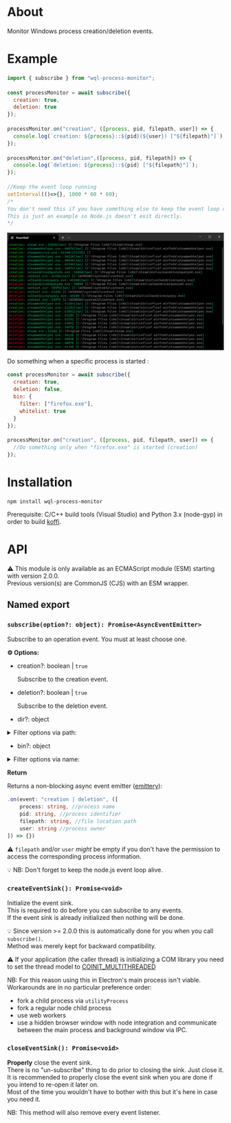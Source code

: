 About
=====

Monitor Windows process creation/deletion events.

Example
=======

```js
import { subscribe } from "wql-process-monitor";

const processMonitor = await subscribe({
  creation: true,
  deletion: true
});

processMonitor.on("creation", ([process, pid, filepath, user]) => {
  console.log(`creation: ${process}::${pid}(${user}) ["${filepath}"]`);
});

processMonitor.on("deletion",([process, pid, filepath]) => {
  console.log(`deletion: ${process}::${pid} ["${filepath}"]`);
});

//Keep the event loop running
setInterval(()=>{}, 1000 * 60 * 60);
/*
You don't need this if you have something else to keep the event loop running.
This is just an example so Node.js doesn't exit directly.
*/
```

<p align="center">
<img src="https://github.com/xan105/node-processMonitor/raw/main/screenshot/example.png">
</p>

Do something when a specific process is started :

```js
const processMonitor = await subscribe({
  creation: true,
  deletion: false,
  bin: {
    filter: ["firefox.exe"],
    whitelist: true
  }
});

processMonitor.on("creation", ([process, pid, filepath, user]) => {
  //Do something only when "firefox.exe" is started (creation)
});
```

Installation
============

```
npm install wql-process-monitor
```

Prerequisite: C/C++ build tools (Visual Studio) and Python 3.x (node-gyp) in order to build [koffi](https://www.npmjs.com/package/koffi).

API
===

⚠️ This module is only available as an ECMAScript module (ESM) starting with version 2.0.0.<br />
Previous version(s) are CommonJS (CJS) with an ESM wrapper.

## Named export

### `subscribe(option?: object): Promise<AsyncEventEmitter>`

Subscribe to an operation event. You must at least choose one.

**⚙️ Options:**

- creation?: boolean | `true`

  Subscribe to the creation event.

- deletion?: boolean | `true`

	Subscribe to the deletion event.

- dir?: object

<details><summary>Filter options via path:</summary>

    ⚠️ When filtering by executable path you won't be able to catch any elevated process event. Unless you are also elevated. 
    This is a Windows permission issue: 
    
    WMI `executablePath` requires `SeDebugPrivilege` permission in this case. This token is automatically granted when running with admin privileges. You can set this permission for regular user via group policy but this is considered as a security risk. 
    NB: Please be advised that this library doesn't try to adjust token privilege.

    ⚠️ There is a hard limit to the number of elements you can filter depending on how complex the query is
    which will cause WMI to return `WBEM_E_QUOTA_VIOLATION`.

    💡 In such cases consider implementing your own filter on top of the event emitter result instead.

  + filter?: string[] | `[] (none)`
  
    Exclude events originating from a list of path(s). This can be a full path or a part of it.<br/>
    Path separator can either be `/` (Unix) or `\\` (Windows).
    
  + whitelist?: boolean | `false`

    Turn the above filter option into a whitelist instead of a blacklist.<br/>
    Only the events originating from the list will be allowed.

</details>
  
- bin?: object

<details><summary>Filter options via name:</summary>

    ⚠ ️There is a hard limit to the number of elements you can filter depending on how complex the query is which will cause WMI to return `WBEM_E_QUOTA_VIOLATION`.

    💡 In such case consider implementing your own filter on top of the event emitter result instead.
  
  + filter?: string[] | `[] (none)`
  
    List of process to exclude.<br/>
    eg: ["firefox.exe", "chrome.exe", ...]
    
  + whitelist?: boolean | `false`

	  Turn the above filter option into a whitelist instead of a blacklist.<br/>
    Only the process from the list will be allowed.

</details>

**Return**

Returns a non-blocking async event emitter ([emittery](https://github.com/sindresorhus/emittery)):

```ts
.on(event: "creation | deletion", ([
    process: string, //process name
    pid: string, //process identifier
    filepath: string, //file location path
    user: string //process owner
]) => {})
```

⚠️ `filepath` and/or `user` _might_ be empty if you don't have the permission to access the corresponding process information.

💡 NB: Don't forget to keep the node.js event loop alive.

### `createEventSink(): Promise<void>`

Initialize the event sink.<br/>
This is required to do before you can subscribe to any events.<br/>
If the event sink is already initialized then nothing will be done.

💡 Since version >= 2.0.0 this is automatically done for you when you call `subscribe()`.<br/>
Method was merely kept for backward compatibility.

⚠️ If your application (the caller thread) is initializing a COM library you need to set the thread model to [COINIT_MULTITHREADED](https://docs.microsoft.com/en-us/windows/win32/api/combaseapi/nf-combaseapi-coinitializeex)

NB: For this reason using this in Electron's main process isn't viable. Workarounds are in no particular preference order:

- fork a child process via `utilityProcess`
- fork a regular node child process
- use web workers
- use a hidden browser window with node integration and communicate between the main process and background window via IPC.

### `closeEventSink(): Promise<void>`

**Properly** close the event sink.<br/>
There is no "un-subscribe" thing to do prior to closing the sink. Just close it.<br/>
It is recommended to properly close the event sink when you are done if you intend to re-open it later on.<br/>
Most of the time you wouldn't have to bother with this but it's here in case you need it.

NB: This method will also remove every event listener.
